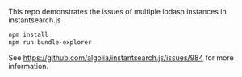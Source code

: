 This repo demonstrates the issues of multiple lodash instances
in instantsearch.js

```sh
npm install
npm run bundle-explorer
```

See https://github.com/algolia/instantsearch.js/issues/984 for
more information.
